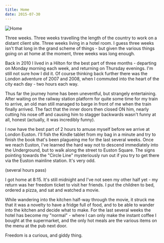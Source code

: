 ```yaml
---
title: Home
date: 2015-07-30
---
```


![Home](https://source.unsplash.com/d34DtRp1bqo/1600x900)

Three weeks. Three weeks travelling the length of the country to work on a distant client site. Three weeks living in a hotel room. I guess three weeks isn't that long in the grand scheme of things - but given the various things going on at home at the moment, three weeks was long enough.

Back in 2010 I lived in a Hilton for the best part of three months - departing on Monday morning each week, and returning on Thursday evenings. I'm still not sure how I did it. Of course thinking back further there was the London adventure of 2007 and 2008, when I commuted into the heart of the city each day - two hours each way.

Thus far the journey home has been uneventful, but strangely entertaining. After waiting on the railway station platform for quite some time for my train to arrive, an old man still managed to barge in front of me when the train finally arrived. The fact that the inner doors then closed ON him, nearly cutting his nose off and causing him to stagger backwards wasn't funny at all, honest (actually, it was incredibly funny).

I now have the best part of 2 hours to amuse myself before we arrive at London Euston. I'll fish the Kindle tablet from my bag in a minute and try to finish the book that's been plagueing me for the last several weeks. Once we reach Euston, I've learned the hard way not to descend immediately into the Underground, but to walk along the street to Euston Square. The signs pointing towards the "Circle Line" mysteriously run out if you try to get there via the Euston mainline station. It's very odd.

(several hours pass)

I got home at 8:15. It's still midnight and I've not seen my other half yet - my return was her freedom ticket to visit her friends. I put the children to bed, ordered a pizza, and sat and watched a movie.

While wandering into the kitchen half-way through the movie, it struck me that it was a novelty to have a fridge full of food, and to be able to wander into the kitchen and decide what to make. For the last several weeks the hotel has become my "normal" - where I can only make the instant coffee I bought at the supermarket, and the only hot meals are the various items on the menu at the pub next door.

Freedom is a curious, and giddy thing.